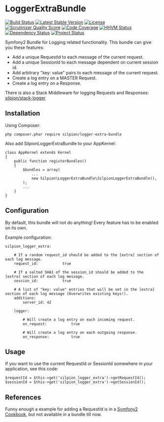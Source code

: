 LoggerExtraBundle
=================

[![Build Status](https://travis-ci.org/h4cc/LoggerExtraBundle.png?branch=master)](https://travis-ci.org/h4cc/LoggerExtraBundle)
[![Latest Stable Version](https://poser.pugx.org/silpion/logger-extra-bundle/v/stable.png)](https://packagist.org/packages/silpion/logger-extra-bundle)
[![License](https://poser.pugx.org/silpion/logger-extra-bundle/license.png)](https://packagist.org/packages/silpion/logger-extra-bundle)
[![Scrutinizer Quality Score](https://scrutinizer-ci.com/g/h4cc/LoggerExtraBundle/badges/quality-score.png?s=b72d47d970efc18d3bda7fa8cafb50572f075d77)](https://scrutinizer-ci.com/g/h4cc/LoggerExtraBundle/)
[![Code Coverage](https://scrutinizer-ci.com/g/h4cc/LoggerExtraBundle/badges/coverage.png?s=e4481b53f54f85b768fcc5f8cce170f53e6faf30)](https://scrutinizer-ci.com/g/h4cc/LoggerExtraBundle/)
[![HHVM Status](http://hhvm.h4cc.de/badge/silpion/logger-extra-bundle.png)](http://hhvm.h4cc.de/package/silpion/logger-extra-bundle)
[![Dependency Status](https://www.versioneye.com/php/silpion:logger-extra-bundle/dev-master/badge.png)](https://www.versioneye.com/php/silpion:logger-extra-bundle/dev-master)
[![Project Status](http://stillmaintained.com/h4cc/LoggerExtraBundle.png)](http://stillmaintained.com/h4cc/LoggerExtraBundle)

Symfony2 Bundle for Logging related functionality. This bundle can give you these features:

* Add a unique RequestId to each message of the current request.
* Add a unique SessionId to each message dependent on current session id.
* Add arbitrary "key: value" pairs to each message of the current request.
* Create a log entry on a MASTER Request.
* Create a log entry on a Response.

There is also a Stack Middleware for logging Requests and Responses:
[silpion/stack-logger](https://github.com/h4cc/StackLogger)

Installation
------------------

Using Composer:

```
php composer.phar require silpion/logger-extra-bundle
```

Also add SilpionLoggerExtraBundle to your AppKernel:

```
class AppKernel extends Kernel
{
    public function registerBundles()
    {
        $bundles = array(
            ...
            new Silpion\LoggerExtraBundle\SilpionLoggerExtraBundle(),
        );
        ...
    }
}
```

Configuration
------------------

By default, this bundle will not do anything!
Every feature has to be enabled on its own.

Example configuration:
```
silpion_logger_extra:

    # If a random request_id should be added to the [extra] section of each log message.
    request_id:           true

    # If a salted SHA1 of the session_id should be added to the [extra] section of each log message.
    session_id:           true

    # A list of "key: value" entries that will be set in the [extra] section of each log message (Overwrites existing keys!).
    additions:
        server_id: 42

    logger:

        # Will create a log entry on each incoming request.
        on_request:           true

        # Will create a log entry on each outgoing response.
        on_response:          true
```


Usage
-----------------

If you want to use the current RequestId or SessionId somewhere in your application, see this code:

```
$requestId = $this->get('silpion_logger_extra')->getRequestId();
$sessionId = $this->get('silpion_logger_extra')->getSessionId();
```


References
----------

Funny enough a example for adding a RequestId is in a [Symfony2 Cookbook](http://symfony.com/doc/current/cookbook/logging/monolog.html#adding-some-extra-data-in-the-log-messages), but not available in a bundle till now.
